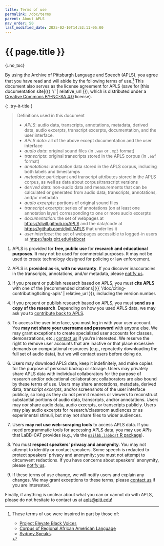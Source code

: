 ```yaml
---
title: Terms of use
permalink: /doc/terms
parent: About APLS
nav_order: 50
last_modified_date: 2025-02-10T14:52:11-05:00
---
```


# {{ page.title }}
{:.no_toc}

By using the Archive of Pittsburgh Language and Speech (APLS), you agree that you have read and will abide by the following terms of use.[^tou-sources]
This document also serves as the license agreement for APLS (save for [this documentation site]({{ '/' | relative_url }}), which is distributed under a [Creative Commons BY-NC-SA 4.0](https://creativecommons.org/licenses/by-nc-sa/4.0/) license).

{: .try-it-title }
> Definitions used in this document
>
> - _APLS_: audio data, transcripts, annotations, metadata, derived data, audio excerpts, transcript excerpts, documentation, and the user interface.
> - _APLS data_: all of the above except documentation and the user interface
> - _audio data_: original sound files (in `.wav` or `.mp3` format)
> - _transcripts_: original transcripts stored in the APLS corpus (in `.eaf` format)
> - _annotations_: annotation data stored in the APLS corpus, including both labels and timestamps
> - _metadata_: participant and transcript attributes stored in the APLS corpus, as well as data about corpus/transcript versions
> - _derived data_: non-audio data and measurements that can be calculated or generated from audio data, transcripts, annotations, and/or metadata
> - _audio excerpts_: portions of original sound files
> - _transcript excerpts_: series of annotations (on at least one annotation layer) corresponding to one or more audio excerpts
> - _documentation_: the set of webpages at <https://djvill.github.io/APLS> and the data/code at <https://github.com/djvill/APLS> that underlies it
> - _user interface_: the set of webpages accessible to logged-in users at <https://apls.pitt.edu/labbcat>

[^tou-sources]:
    These terms of use were inspired in part by those of:
    
    - [Project Elevate Black Voices](https://www.elevateblackvoiceshu.com/usage-guidelines)
    - [Corpus of Regional African American Language](https://oraal.github.io/coraal)
    - [Sydney Speaks](http://www.dynamicsoflanguage.edu.au/sydney-speaks/).


1. APLS is provided for **free, public use** for **research and educational purposes**. It may not be used for commercial purposes. It may not be used to create technology designed for policing or law enforcement.

1. APLS is **provided as-is, with no warranty**. If you discover inaccuracies in the transcripts, annotations, and/or metadata, please [notify us](mailto:apls@pitt.edu). 

1. If you present or publish research based on APLS, you must **cite APLS** with one of the [recommended citations]({{ '/doc/citing-contributing#citing-apls' | relative_url }}), including the version number.

1. If you present or publish research based on APLS, you must **[send us](mailto:apls@pitt.edu) a copy of the research**. Depending on how you used APLS data, we may ask you to [contribute back to APLS](https://djvill.github.io/APLS/doc/citing-contributing#contributing-back).

1. To access the user interface, you must log in with your user account. You **may not share your username and password** with anyone else. We may grant exceptions to create specialized user accounts for classes, demonstrations, etc.; [contact us](mailto:apls@pitt.edu) if you're interested. We reserve the right to remove user accounts that are inactive or that place excessive demands on computational resources (e.g., repeatedly downloading the full set of audio data), but we will contact users before doing do.

1. Users may download APLS data, keep it indefinitely, and make copies for the purpose of personal backup or storage. Users may privately share APLS data with individual collaborators for the purpose of research and/or educational collaboration; collaborators are also bound by these terms of use. Users may share annotations, metadata, derived data, transcript _excerpts_, and/or screenshots of the user interface publicly, so long as they do not permit readers or viewers to reconstruct substantial portions of audio data, transcripts, and/or annotations. Users may _not_ share audio data, audio excerpts, or transcripts publicly. Users may play audio excerpts for research/classroom audiences or as experimental stimuli, but may not share files to wider audiences.

1. Users **may not use web-scraping tools** to access APLS data. If you need programmatic tools for accessing APLS data, you may use APIs that LaBB-CAT provides (e.g., via the [`nzilbb.labbcat` R package](https://cran.r-project.org/package=nzilbb.labbcat)).

1. You must **respect speakers' privacy and anonymity**. You may not attempt to identify or contact speakers. Some speech is redacted to protect speakers' privacy and anonymity; you must not attempt to circumvent redactions. If you have concerns about speakers' anonymity, please [notify us](mailto:apls@pitt.edu).

1. If these terms of use change, we will notify users and explain any changes. We may grant exceptions to these terms; please [contact us](mailto:apls@pitt.edu) if you are interested.

Finally, if anything is unclear about what you can or cannot do with APLS, please do not hesitate to contact us at apls@pitt.edu!
